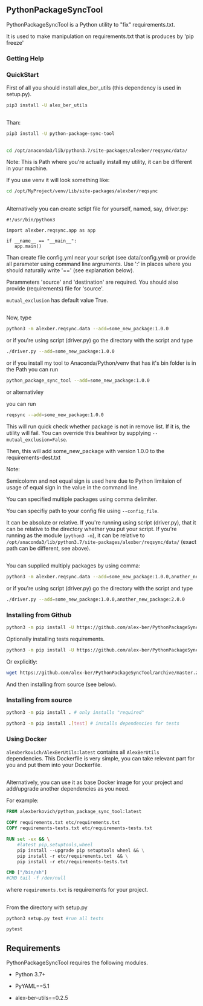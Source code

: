 ## PythonPackageSyncTool

PythonPackageSyncTool is a Python utility to "fix" requirements.txt.

It is used to make manipulation on requirements.txt that is produces by 'pip freeze'

### Getting Help

### QuickStart
First of all you should install alex_ber_utils (this dependency is used in setup.py). 

```bash
pip3 install -U alex_ber_utils
```

##
Than:


```bash
pip3 install -U python-package-sync-tool
```

##
```bash
cd /opt/anaconda3/lib/python3.7/site-packages/alexber/reqsync/data/
```
Note: This is Path where you're actually install my utility, it can be different in your machine.

If you use venv it will look something like:

```bash
cd /opt/MyProject/venv/Lib/site-packages/alexber/reqsync
```
##


Alternatively you can create sctipt file for yourself, named, say, driver.py:

```python3
#!/usr/bin/python3

import alexber.reqsync.app as app

if __name__ == "__main__":
   app.main()
```

Than create file config.yml near your script (see data/config.yml) or provide all parameter using command line
argruments. Use ':' in places where you should naturally write '==' (see explanation below).

Parammeters 'source' and 'destination' are required. You should also provide (requirements) file for 'source'.

`mutual_exclusion` has default value True.



##
Now, type

```bash
python3 -m alexber.reqsync.data --add=some_new_package:1.0.0
```

or if you're using script (driver.py) go the directory with the script and type
```bash
./driver.py --add=some_new_package:1.0.0
```

or if you install my tool to Anaconda/Python/venv that has it's bin folder is in the Path
you can run  
```bash
python_package_sync_tool --add=some_new_package:1.0.0
```

or alternativley

you can run  
```bash
reqsync --add=some_new_package:1.0.0
```


This will run quick check whether package is not in remove list. If it is, the utility will fail. You can override this
beahivor by supplying `--mutual_exclusion=False`. 

Then, this will add some_new_package with version 1.0.0 to the requirements-dest.txt

Note:

Semicolomn and not equal sign is used here due to Python limitaion of usage of equal sign in the value in the command line.

You can specified multiple packages using comma delimiter.

You can specifiy path to your config file using `--config_file`.

It can be absolute or relative. If you're running using script (driver.py), that it can be relative to the directory 
whether you put your script. If you're running as the module (`python3 -m`), it can be relative to 
`/opt/anaconda3/lib/python3.7/site-packages/alexber/reqsync/data/` (exact path can be different, see above).  

##
You can supplied multiply packages by using comma:


```bash
python3 -m alexber.reqsync.data --add=some_new_package:1.0.0,another_new_package:2.0.0
```
or if you're using script (driver.py) go the directory with the script and type
```bash
./driver.py --add=some_new_package:1.0.0,another_new_package:2.0.0
```


### Installing from Github

```bash
python3 -m pip install -U https://github.com/alex-ber/PythonPackageSyncTool/archive/master.zip
```
Optionally installing tests requirements.

```bash
python3 -m pip install -U https://github.com/alex-ber/PythonPackageSyncTool/archive/master.zip#egg=python-package-sync-tool[tests]
```

Or explicitly:

```bash
wget https://github.com/alex-ber/PythonPackageSyncTool/archive/master.zip -O master.zip; unzip master.zip; rm master.zip
```
And then installing from source (see below).



### Installing from source
```bash
python3 -m pip install . # only installs "required"
```
```bash
python3 -m pip install .[test] # installs dependencies for tests
```

### Using Docker
`alexberkovich/AlexBerUtils:latest`  contains all `AlexBerUtils` dependencies.
This Dockerfile is very simple, you can take relevant part for you and put them into your Dockerfile.

##
Alternatively, you can use it as base Docker image for your project and add/upgrade 
another dependencies as you need.

For example:

```Dockerfile
FROM alexberkovich/python_package_sync_tool:latest

COPY requirements.txt etc/requirements.txt
COPY requirements-tests.txt etc/requirements-tests.txt

RUN set -ex && \
    #latest pip,setuptools,wheel
    pip install --upgrade pip setuptools wheel && \
    pip install -r etc/requirements.txt  && \
    pip install -r etc/requirements-tests.txt 

CMD ["/bin/sh"]
#CMD tail -f /dev/null
```

where `requirements.txt` is requirements for your project.

##

From the directory with setup.py
```bash
python3 setup.py test #run all tests
```
```bash
pytest
```



## Requirements


PythonPackageSyncTool requires the following modules.

* Python 3.7+

* PyYAML==5.1

* alex-ber-utils==0.2.5

